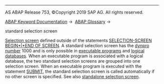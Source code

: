   

* * *

AS ABAP Release 753, ©Copyright 2019 SAP AG. All rights reserved.

[ABAP Keyword Documentation](javascript:call_link\('abenabap.htm'\)) →  [ABAP Glossary](javascript:call_link\('abenabap_glossary.htm'\)) → 

standard selection screen

[Selection screen](javascript:call_link\('abenselection_screen_glosry.htm'\) "Glossary Entry") defined outside of the statements [SELECTION-SCREEN BEGIN*|*END OF SCREEN](javascript:call_link\('abapselection-screen_definition.htm'\)). A standard selection screen has the [dynpro number](javascript:call_link\('abendynpro_number_glosry.htm'\) "Glossary Entry") 1000 and is only possible in [executable programs](javascript:call_link\('abenexecutable_program_glosry.htm'\) "Glossary Entry") and [logical databases](javascript:call_link\('abenlogical_data_base_glosry.htm'\) "Glossary Entry"). When an executable program is associated with a logical database, the two standard selection screens are grouped into one selection screen. When an executable program is executed with the statement [SUBMIT](javascript:call_link\('abapsubmit.htm'\)), the standard selection screen is called automatically if no other screen is specified. See also [standalone selection screen](javascript:call_link\('abenstand-alone_sel_screen_glosry.htm'\) "Glossary Entry").